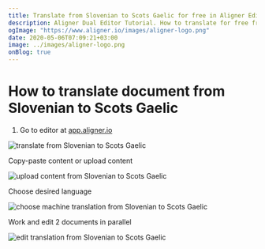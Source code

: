 ```yaml
---
title: Translate from Slovenian to Scots Gaelic for free in Aligner Editor
description: Aligner Dual Editor Tutorial. How to translate for free from Slovenian to Scots Gaelic. Aligner is multilingual document management platform. 
ogImage: "https://www.aligner.io/images/aligner-logo.png"
date: 2020-05-06T07:09:21+03:00
image: ../images/aligner-logo.png
onBlog: true
---
```


# How to translate document from Slovenian to Scots Gaelic

1. Go to editor at [app.aligner.io](https://app.aligner.io "Aligner App web page")

![translate from Slovenian to Scots Gaelic](../aligner-blank-editor.png "translate from Slovenian to Scots Gaelic")

Copy-paste content or upload content

![upload content from Slovenian to Scots Gaelic](../aligner-uploaded-document.png "upload content from Slovenian to Scots Gaelic")

Choose desired language

![choose machine translation from Slovenian to Scots Gaelic](../aligner-language-dropdown.png "choose machine translation from Slovenian to Scots Gaelic")

Work and edit 2 documents in parallel

![edit translation from Slovenian to Scots Gaelic](../aligner-double-sitded-editor.png "edit translation from Slovenian to Scots Gaelic")


